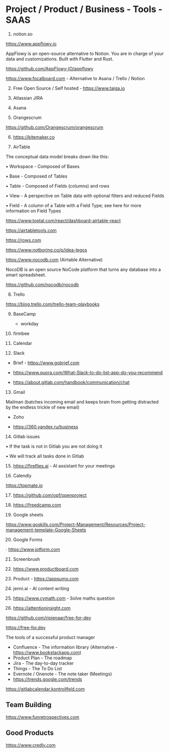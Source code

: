# Project / Product / Business - Tools - SAAS

1. notion.so

<https://www.appflowy.io>

AppFlowy is an open-source alternative to Notion. You are in charge of your data and customizations. Built with Flutter and Rust.

<https://github.com/AppFlowy-IO/appflowy>

<https://www.focalboard.com> - Alternative to Asana / Trello / Notion

2. Free Open Source / Self hosted - <https://www.taiga.io>

3. Atlassian JIRA

4. Asana

5. Orangescrum

<https://github.com/Orangescrum/orangescrum>

6. <https://kitemaker.co>

7. AirTable

The conceptual data model breaks down like this:

• Workspace - Composed of Bases

• Base - Composed of Tables

• Table - Composed of Fields (columns) and rows

• View - A perspective on Table data with optional filters and reduced Fields

• Field - A column of a Table with a Field Type; see here for more information on Field Types

<https://www.toptal.com/react/dashboard-airtable-react>

<https://airtabletools.com>

<https://rows.com>

<https://www.notboring.co/p/idea-legos>

<https://www.nocodb.com> (Airtable Alternative)

NocoDB is an open source NoCode platform that turns any database into a smart spreadsheet.

<https://github.com/nocodb/nocodb>

8. Trello

<https://blog.trello.com/trello-team-playbooks>

9. BaseCamp

   - workday

10. firmbee

11. Calendar

12. Slack

- Brief - <https://www.gobrief.com>

- <https://www.quora.com/What-Slack-to-do-list-app-do-you-recommend>

- <https://about.gitlab.com/handbook/communication/chat>

13. Gmail

Mailman (batches incoming email and keeps brain from getting distracted by the endless trickle of new email)

- Zoho

- <https://360.yandex.ru/business>

14. Gitlab issues

• If the task is not in Gitlab you are not doing it

• We will track all tasks done in Gitlab

15. <https://fireflies.ai> - AI assistant for your meetings

16. Calendly

<https://topmate.io>

17. <https://github.com/opf/openproject>

18. <https://freedcamp.com>

19. Google sheets

<https://www.goskills.com/Project-Management/Resources/Project-management-template-Google-Sheets>

20. Google Forms

· <https://www.jotform.com>

21. Screenbrush

22. <https://www.productboard.com>

23. Product - <https://appsumo.com>

24. jenni.ai - AI content writing

25. <https://www.cymath.com> - Solve maths question

26. <https://attentioninsight.com>

<https://github.com/ripienaar/free-for-dev>

<https://free-for.dev>

The tools of a successful product manager

- Confluence - The information library (Alternative - <https://www.bookstackapp.com>)
- Product Plan - The roadmap
- Jira - The day-to-day tracker
- Things - The To Do List
- Evernote / Onenote - The note taker (Meetings)
- <https://trends.google.com/trends>

<https://gitlabcalendar.kontrollfeld.com>

## Team Building

<https://www.funretrospectives.com>

## Good Products

<https://www.credly.com>
